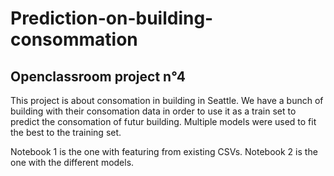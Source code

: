 # Prediction-on-building-consommation
## Openclassroom project n°4

This project is about consomation in building in Seattle. We have a bunch of building with their consomation data in order to use it as a train set to predict the consomation of futur building.
Multiple models were used to fit the best to the training set.

Notebook 1 is the one with featuring from existing CSVs.
Notebook 2 is the one with the different models.
